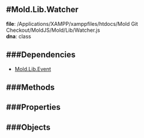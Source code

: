 
#Mold.Lib.Watcher
---------------------------------------

__file__: /Applications/XAMPP/xamppfiles/htdocs/Mold Git Checkout/MoldJS/Mold/Lib/Watcher.js  
__dna__: class  


	






###Dependencies
--------------

* [Mold.Lib.Event](../../Mold/Lib/Event.md) 



   
###Methods
--------------
 

 
  
###Properties
-------------


 

###Objects
------------



		

